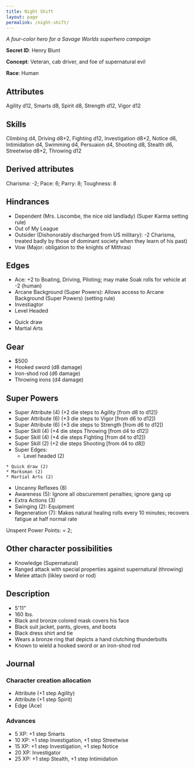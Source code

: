```yaml
---
title: Night Shift
layout: page
permalink: /night-shift/
---
```



*A four-color hero for a Savage Worlds superhero campaign*
 
**Secret ID**: Henry Blunt

**Concept**: Veteran, cab driver, and foe of supernatural evil

**Race**: Human

## Attributes
Agility d12, Smarts d8, Spirit d8, Strength d12, Vigor d12

## Skills
Climbing d4, Driving d8+2, Fighting d12, Investigation d8+2, Notice d6, Intimidation d4, Swimming d4, Persuaion d4, Shooting d8, Stealth d6, Streetwise d8+2, Throwing d12

## Derived attributes
Charisma: -2; Pace: 6; Parry: 8; Toughness: 8

## Hindrances
* Dependent (Mrs. Liscombe, the nice old landlady) (Super Karma setting rule)
* Out of My League
* Outsider (Dishonorably discharged from US military): -2 Charisma, treated badly by those of dominant society when they learn of his past)
* Vow (Major: obligation to the knights of Mithras)

## Edges 
* Ace: +2 to Boating, Driving, Piloting; may make Soak rolls for vehicle at -2 (human)
* Arcane Background (Super Powers): Allows access to Arcane Background (Super Powers) (setting rule)
* Investiagtor
* Level Headed 

<!--          
* Improved Level Headed
-->

* Quick draw
* Martial Arts

## Gear
* $500
* Hooked sword (d8 damage)
* Iron-shod rod (d6 damage)
* Throwing irons (d4 damage)

## Super Powers
* Super Attribute (4) (+2 die steps to Agility [from d8 to d12])
* Super Attribute (6) (+3 die steps to Vigor [from d6 to d12])  
* Super Attribute (6) (+3 die steps to Strength [from d6 to d12])    
* Super Skill (4) (+4 die steps Throwing [from d4 to d12])
* Super Skill (4) (+4 die steps Fighting [from d4 to d12])
* Super Skill (2) (+2 die steps Shooting [from d4 to d8])
* Super Edges: 
	* Level headed (2)           
<!--
	* Improved Level headed (2)
-->
	* Quick draw (2)
	* Marksman (2)
	* Martial Arts (2)
* Uncanny Reflexes (8)	
* Awareness (5): Ignore all obscurement penalties; ignore gang up
* Extra Actions (3)  
* Swinging (2): Equipment
* Regeneration (7): Makes natural healing rolls every 10 minutes; recovers fatigue at half normal rate

Unspent Power Points: = 2; 

## Other character possibilities
* Knowledge (Supernatural)
* Ranged attack with special properties against supernatural (throwing)
* Melee attach (likley sword or rod)


## Description 
* 5'11"
* 160 lbs.
* Black and bronze colored mask covers his face
* Black suit jacket, pants, gloves, and boots
* Black dress shirt and tie
* Wears a bronze ring that depicts a hand clutching thunderbolts
* Known to wield a hooked sword or an iron-shod rod

## Journal  
 
### Character creation allocation
* Attribute (+1 step Agility)
* Attribute (+1 step Spirit)
* Edge (Ace)
 
### Advances
*  5 XP: +1 step Smarts
* 10 XP: +1 step Investigation, +1 step Streetwise
* 15 XP: +1 step Investigation, +1 step Notice
* 20 XP: Investigator
* 25 XP: +1 step Stealth, +1 step Intimidation